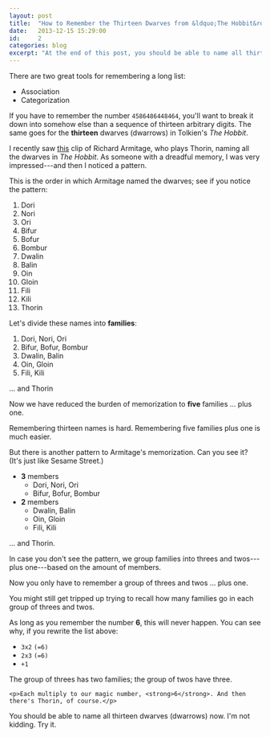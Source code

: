 ```yaml
---
layout: post
title:  "How to Remember the Thirteen Dwarves from &ldquo;The Hobbit&rdquo;"
date:   2013-12-15 15:29:00
id:     2
categories: blog
excerpt: "At the end of this post, you should be able to name all thirteen dwarves from The Hobbit."
---
```

There are two great tools for remembering a long list:

* Association
* Categorization

If you have to remember the number `4586486448464`, you'll want to break it down into somehow else than a sequence of thirteen arbitrary digits. The same goes for the **thirteen** dwarves (dwarrows) in Tolkien's <i>The Hobbit</i>.

I recently saw [this][armitage] clip of Richard Armitage, who plays Thorin, naming all the dwarves in <i>The Hobbit</i>. As someone with a dreadful memory, I was very impressed---and then I noticed a pattern.

This is the order in which Armitage named the dwarves; see if you notice the pattern:

1. Dori
2. Nori
3. Ori
4. Bifur
5. Bofur
6. Bombur
7. Dwalin
8. Balin
9. Oin
10. Gloin
11. Fili
12. Kili
13. Thorin

Let's divide these names into **families**:

1. Dori, Nori, Ori
2. Bifur, Bofur, Bombur
3. Dwalin, Balin
4. Oin, Gloin
5. Fili, Kili

... and Thorin

Now we have reduced the burden of memorization to **five** families ... plus one.

<div class="box info">
    Remembering thirteen names is hard. Remembering five families plus one is much easier.
</div>

But there is another pattern to Armitage's memorization. Can you see it? (It's just like Sesame Street.)

* **3** members
    - Dori, Nori, Ori
    - Bifur, Bofur, Bombur
* **2** members
    - Dwalin, Balin
    - Oin, Gloin
    - Fili, Kili

... and Thorin.

In case you don't see the pattern, we group families into threes and twos---plus one---based on the amount of members.

<div class="box info">
    Now you only have to remember a group of threes and twos &hellip; plus one.
</div>

You might still get tripped up trying to recall how many families go in each group of threes and twos.

As long as you remember the number **6**, this will never happen. You can see why, if you rewrite the list above:

* `3x2` `(=6)`
* `2x3` `(=6)`
* `+1`

<div class="box info">
    The group of threes has two families; the group of twos have three.

    <p>Each multiply to our magic number, <strong>6</strong>. And then there's Thorin, of course.</p>
</div>

You should be able to name all thirteen dwarves (dwarrows) now. I'm not kidding. Try it.


[armitage]: http://howtoraiseageek.tumblr.com/post/69830173492
